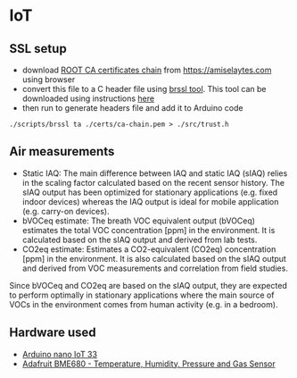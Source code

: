 # IoT

## SSL setup

- download [ROOT CA certificates chain](./certs/ca-chain.pem) from https://amiselaytes.com using browser 
- convert this file to a C header file using [brssl tool](./scripts/brssl). This tool can be downloaded using instructions [here](https://bearssl.org/#download-and-installation)
- then run to generate headers file and add it to Arduino code

```
./scripts/brssl ta ./certs/ca-chain.pem > ./src/trust.h
```

## Air measurements

- Static IAQ:
        The main difference between IAQ and static IAQ (sIAQ) relies in the scaling factor calculated based on the recent sensor history. The sIAQ output has been optimized for stationary applications (e.g. fixed indoor devices) whereas the IAQ output is ideal for mobile application (e.g. carry-on devices).
- bVOCeq estimate:
        The breath VOC equivalent output (bVOCeq) estimates the total VOC concentration [ppm] in the environment. It is calculated based on the sIAQ output and derived from lab tests.
- CO2eq estimate:
        Estimates a CO2-equivalent (CO2eq) concentration [ppm] in the environment. It is also calculated based on the sIAQ output and derived from VOC measurements and correlation from field studies.

Since bVOCeq and CO2eq are based on the sIAQ output, they are expected to perform optimally in stationary applications where the main source of VOCs in the environment comes from human activity (e.g. in a bedroom).

## Hardware used

- [Arduino nano IoT 33](https://docs.arduino.cc/hardware/nano-33-iot/)
- [Adafruit BME680 - Temperature, Humidity, Pressure and Gas Sensor](https://www.adafruit.com/product/3660)
